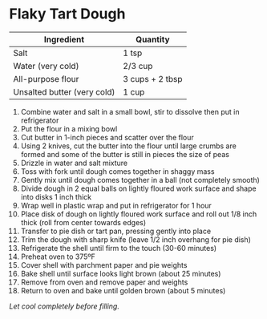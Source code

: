 Flaky Tart Dough
================

Ingredient | Quantity
---|---
Salt | 1 tsp
Water (very cold) | 2/3 cup
All-purpose flour | 3 cups + 2 tbsp
Unsalted butter (very cold) | 1 cup

1. Combine water and salt in a small bowl, stir to dissolve then put in refrigerator
2. Put the flour in a mixing bowl
3. Cut butter in 1-inch pieces and scatter over the flour
4. Using 2 knives, cut the butter into the flour until large crumbs are formed and some of the butter is still in pieces the size of peas
5. Drizzle in water and salt mixture
6. Toss with fork until dough comes together in shaggy mass
7. Gently mix until dough comes together in a ball (not completely smooth)
8. Divide dough in 2 equal balls on lightly floured work surface and shape into disks 1 inch thick
9. Wrap well in plastic wrap and put in refrigerator for 1 hour
10. Place disk of dough on lightly floured work surface and roll out 1/8 inch thick (roll from center towards edges)
11. Transfer to pie dish or tart pan, pressing gently into place
12. Trim the dough with sharp knife (leave 1/2 inch overhang for pie dish)
13. Refrigerate the shell until firm to the touch (30-60 minutes)
14. Preheat oven to 375ºF
15. Cover shell with parchment paper and pie weights
16. Bake shell until surface looks light brown (about 25 minutes)
17. Remove from oven and remove paper and weights
18. Return to oven and bake until golden brown (about 5 minutes)

*Let cool completely before filling.*
